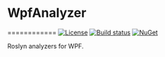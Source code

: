 # WpfAnalyzer
============
[![License](https://img.shields.io/badge/license-MIT-blue.svg)](LICENSE.md)
[![Build status](https://ci.appveyor.com/api/projects/status/k8avmh3bwjw65sc6/branch/master?svg=true)](https://ci.appveyor.com/project/JohanLarsson/wpfanalyzers/branch/master)
[![NuGet](https://img.shields.io/nuget/v/WpfAnalyzers.svg)](https://www.nuget.org/packages/WpfAnalyzers/)

Roslyn analyzers for WPF.

